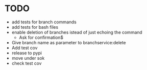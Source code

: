 # TODO

- add tests for branch commands
- add tests for bash files
- enable deletion of branches istead of just echoing the command
  - Ask for confirmation$
- Give branch name as parameter to branchservice:delete
- Add test cov
- release to pypi
- move under sok
- check test cov